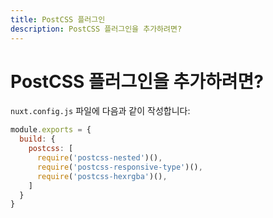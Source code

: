 ```yaml
---
title: PostCSS 플러그인
description: PostCSS 플러그인을 추가하려면?
---
```


# PostCSS 플러그인을 추가하려면?

`nuxt.config.js` 파일에 다음과 같이 작성합니다:

```js
module.exports = {
  build: {
    postcss: [
      require('postcss-nested')(),
      require('postcss-responsive-type')(),
      require('postcss-hexrgba')(),
    ]
  }
}
```

